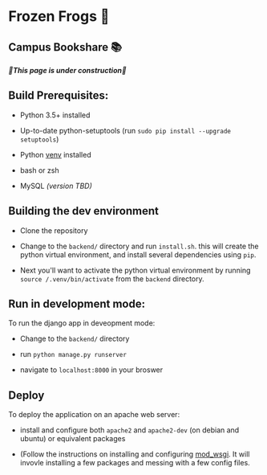 # Frozen Frogs 🐸 
## Campus Bookshare 📚
***🚧This page is under construction🚧***


## Build Prerequisites:
- Python 3.5+ installed

- Up-to-date python-setuptools (run `sudo pip install --upgrade setuptools`)

- Python [venv](https://docs.python.org/3/library/venv.html) installed 

- bash or zsh 


- MySQL *(version TBD)*

## Building the dev environment 

- Clone the repository

- Change to the `backend/` directory and run `install.sh`.  this will create the python virtual environment, and install several  dependencies using `pip`. 

- Next you'll want to activate the python virtual environment by running `source /.venv/bin/activate` from the `backend` directory.

## Run in development mode:
To run the django app in deveopment mode:
- Change to the `backend/` directory

- run `python manage.py runserver`

- navigate to `localhost:8000` in your broswer

## Deploy
To deploy the application on an apache web server:
- install and configure both `apache2` and `apache2-dev` (on debian and ubuntu) or equivalent packages

- (Follow the instructions on installing and configuring [mod_wsgi](https://docs.djangoproject.com/en/3.1/howto/deployment/wsgi/modwsgi/). It will invovle installing a few packages and messing with a few config files. 

